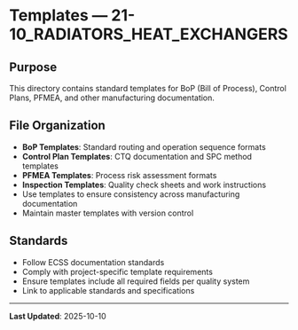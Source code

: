 # Templates — 21-10_RADIATORS_HEAT_EXCHANGERS

## Purpose

This directory contains standard templates for BoP (Bill of Process), Control Plans, PFMEA, and other manufacturing documentation.

## File Organization

- **BoP Templates**: Standard routing and operation sequence formats
- **Control Plan Templates**: CTQ documentation and SPC method templates
- **PFMEA Templates**: Process risk assessment formats
- **Inspection Templates**: Quality check sheets and work instructions
- Use templates to ensure consistency across manufacturing documentation
- Maintain master templates with version control

## Standards

- Follow ECSS documentation standards
- Comply with project-specific template requirements
- Ensure templates include all required fields per quality system
- Link to applicable standards and specifications

---

**Last Updated**: 2025-10-10
